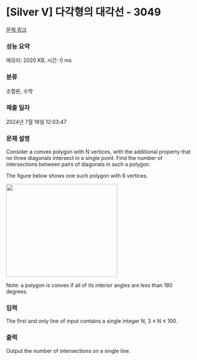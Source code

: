 # [Silver V] 다각형의 대각선 - 3049 

[문제 링크](https://www.acmicpc.net/problem/3049) 

### 성능 요약

메모리: 2020 KB, 시간: 0 ms

### 분류

조합론, 수학

### 제출 일자

2024년 7월 16일 12:03:47

### 문제 설명

<p>Consider a convex polygon with N vertices, with the additional property that no three diagonals intersect in a single point. Find the number of intersections between pairs of diagonals in such a polygon. </p>

<p>The figure below shows one such polygon with 6 vertices. </p>

<p><img alt="" src="https://www.acmicpc.net/upload/images/poly.png" style="height:252px; width:302px"></p>

<p>Note: a polygon is convex if all of its interior angles are less than 180 degrees.</p>

### 입력 

 <p>The first and only line of input contains a single integer N, 3 ≤ N ≤ 100. </p>

<p> </p>

### 출력 

 <p>Output the number of intersections on a single line. </p>

<p> </p>

